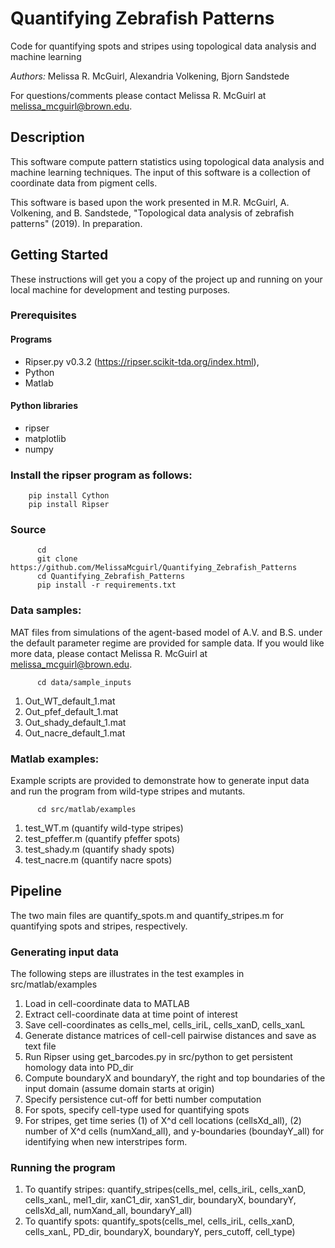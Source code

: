 # Quantifying Zebrafish Patterns
Code for quantifying spots and stripes using topological data analysis and machine learning 

_Authors:_ Melissa R. McGuirl, Alexandria Volkening, Bjorn Sandstede 

For questions/comments please contact Melissa R. McGuirl at melissa_mcguirl@brown.edu.


## Description 

This software compute pattern statistics using topological data analysis and machine learning techniques. The input of this software is a collection of coordinate data from pigment cells.

This software is based upon the work presented in M.R. McGuirl, A. Volkening, and B. Sandstede, "Topological data analysis of zebrafish patterns" (2019). In preparation.

## Getting Started

These instructions will get you a copy of the project up and running on your local machine for development and testing purposes. 

### Prerequisites

#### Programs
*  Ripser.py v0.3.2 (https://ripser.scikit-tda.org/index.html), 
*  Python 
*  Matlab 

#### Python libraries
* ripser
* matplotlib
* numpy

### Install the ripser program as follows: 
```
	pip install Cython
	pip install Ripser
```

### Source 
```
      cd 
      git clone https://github.com/MelissaMcguirl/Quantifying_Zebrafish_Patterns
      cd Quantifying_Zebrafish_Patterns
      pip install -r requirements.txt
```


### Data samples:    

MAT files from simulations of the agent-based model of A.V. and B.S. under the default parameter regime are provided for sample data. If you would like more data, please contact Melissa R. McGuirl at melissa_mcguirl@brown.edu.

```
      cd data/sample_inputs
```
1) Out_WT_default_1.mat 
2) Out_pfef_default_1.mat  
3) Out_shady_default_1.mat 
4) Out_nacre_default_1.mat 
      



### Matlab examples:    

Example scripts are provided to demonstrate how to generate input data and run the program from wild-type stripes and mutants. 

```
      cd src/matlab/examples    
```

1) test_WT.m (quantify wild-type stripes)
2) test_pfeffer.m (quantify pfeffer spots)
3) test_shady.m (quantify shady spots)
4) test_nacre.m (quantify nacre spots)



## Pipeline 
The two main files are quantify_spots.m and quantify_stripes.m for quantifying spots and stripes, respectively. 


### Generating input data
The following steps are illustrates in the test examples in src/matlab/examples
	
1) Load in cell-coordinate data to MATLAB
2) Extract cell-coordinate data at time point of interest 
3) Save cell-coordinates as cells_mel, cells_iriL, cells_xanD, cells_xanL
3) Generate distance matrices of cell-cell pairwise distances and save as text file
4) Run Ripser using get_barcodes.py in src/python to get persistent homology data into PD_dir
5) Compute boundaryX and boundaryY, the right and top boundaries of the input domain (assume domain starts at origin)
6) Specify persistence cut-off for betti number computation
7) For spots, specify cell-type used for quantifying spots
8) For stripes, get time series (1) of X^d cell locations (cellsXd_all), (2) number of X^d cells (numXand_all), and y-boundaries (boundayY_all) for identifying when new interstripes form. 


### Running the program

1) To quantify stripes: quantify_stripes(cells_mel, cells_iriL, cells_xanD, cells_xanL, mel1_dir, xanC1_dir, xanS1_dir, boundaryX, boundaryY, cellsXd_all, numXand_all, boundaryY_all)
2) To quantify spots: quantify_spots(cells_mel, cells_iriL, cells_xanD, cells_xanL, PD_dir, boundaryX, boundaryY, pers_cutoff, cell_type)




